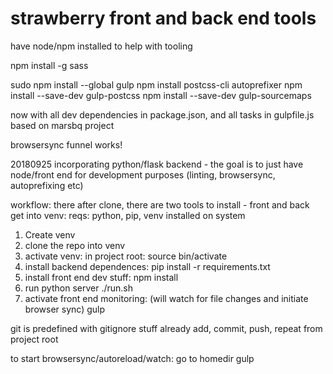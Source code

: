 # strawberry front and back end tools

have node/npm installed to help with tooling


npm install -g sass

sudo npm install --global gulp
npm install postcss-cli autoprefixer
npm install --save-dev gulp-postcss
npm install --save-dev gulp-sourcemaps

now with all dev dependencies in package.json, and all tasks in gulpfile.js based on marsbq project

browsersync funnel works!

20180925 incorporating python/flask backend - the goal is to just have node/front end for development purposes (linting, browsersync, autoprefixing etc)

workflow:
there after clone, there are two tools to install - front and back
get into venv:
reqs: python, pip, venv installed on system

1. Create venv
2. clone the repo into venv
3. activate venv: in project root: source bin/activate
3. install backend dependences: pip install -r requirements.txt
4. install front end dev stuff: npm install
5. run python server ./run.sh
6. activate front end monitoring: (will watch for file changes and initiate browser sync) gulp

git is predefined with gitignore stuff already
add, commit, push, repeat from project root
 

to start browsersync/autoreload/watch:
go to homedir
gulp
